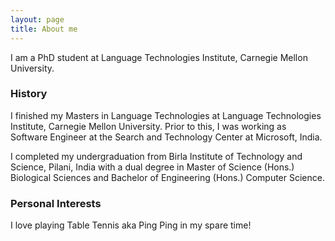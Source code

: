 ```yaml
---
layout: page
title: About me
---
```


I am a PhD student at Language Technologies Institute, Carnegie Mellon University. 


### History

I finished my Masters in Language Technologies at Language Technologies Institute, Carnegie Mellon University. Prior to this, I was working as Software Engineer at the Search and Technology Center at Microsoft, India. 

I completed my undergraduation from Birla Institute of Technology and Science, Pilani, India with a dual degree in Master of Science (Hons.) Biological Sciences and Bachelor of Engineering (Hons.) Computer Science. 

### Personal Interests

I love playing Table Tennis aka Ping Ping in my spare time!
